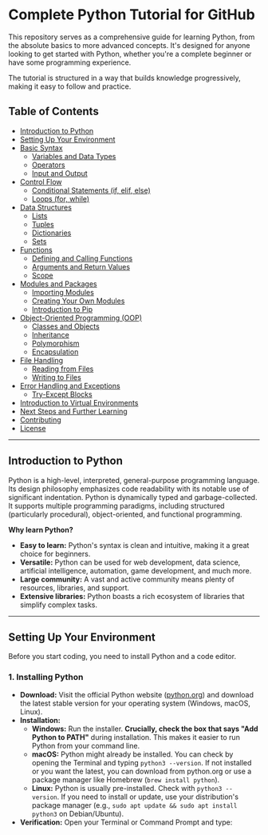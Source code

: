 # Complete Python Tutorial for GitHub

This repository serves as a comprehensive guide for learning Python, from the absolute basics to more advanced concepts. It's designed for anyone looking to get started with Python, whether you're a complete beginner or have some programming experience.

The tutorial is structured in a way that builds knowledge progressively, making it easy to follow and practice.

## Table of Contents

* [Introduction to Python](#introduction-to-python)
* [Setting Up Your Environment](#setting-up-your-environment)
* [Basic Syntax](#basic-syntax)
    * [Variables and Data Types](#variables-and-data-types)
    * [Operators](#operators)
    * [Input and Output](#input-and-output)
* [Control Flow](#control-flow)
    * [Conditional Statements (if, elif, else)](#conditional-statements-if-elif-else)
    * [Loops (for, while)](#loops-for-while)
* [Data Structures](#data-structures)
    * [Lists](#lists)
    * [Tuples](#tuples)
    * [Dictionaries](#dictionaries)
    * [Sets](#sets)
* [Functions](#functions)
    * [Defining and Calling Functions](#defining-and-calling-functions)
    * [Arguments and Return Values](#arguments-and-return-values)
    * [Scope](#scope)
* [Modules and Packages](#modules-and-packages)
    * [Importing Modules](#importing-modules)
    * [Creating Your Own Modules](#creating-your-own-modules)
    * [Introduction to Pip](#introduction-to-pip)
* [Object-Oriented Programming (OOP)](#object-oriented-programming-oop)
    * [Classes and Objects](#classes-and-objects)
    * [Inheritance](#inheritance)
    * [Polymorphism](#polymorphism)
    * [Encapsulation](#encapsulation)
* [File Handling](#file-handling)
    * [Reading from Files](#reading-from-files)
    * [Writing to Files](#writing-to-files)
* [Error Handling and Exceptions](#error-handling-and-exceptions)
    * [Try-Except Blocks](#try-except-blocks)
* [Introduction to Virtual Environments](#introduction-to-virtual-environments)
* [Next Steps and Further Learning](#next-steps-and-further-learning)
* [Contributing](#contributing)
* [License](#license)

---

## Introduction to Python

Python is a high-level, interpreted, general-purpose programming language. Its design philosophy emphasizes code readability with its notable use of significant indentation. Python is dynamically typed and garbage-collected. It supports multiple programming paradigms, including structured (particularly procedural), object-oriented, and functional programming.

**Why learn Python?**

*   **Easy to learn:** Python's syntax is clean and intuitive, making it a great choice for beginners.
*   **Versatile:** Python can be used for web development, data science, artificial intelligence, automation, game development, and much more.
*   **Large community:** A vast and active community means plenty of resources, libraries, and support.
*   **Extensive libraries:** Python boasts a rich ecosystem of libraries that simplify complex tasks.

---

## Setting Up Your Environment

Before you start coding, you need to install Python and a code editor.

### 1. Installing Python

*   **Download:** Visit the official Python website ([python.org](https://www.python.org/downloads/)) and download the latest stable version for your operating system (Windows, macOS, Linux).
*   **Installation:**
    *   **Windows:** Run the installer. **Crucially, check the box that says "Add Python to PATH"** during installation. This makes it easier to run Python from your command line.
    *   **macOS:** Python might already be installed. You can check by opening the Terminal and typing `python3 --version`. If not installed or you want the latest, you can download from python.org or use a package manager like Homebrew (`brew install python`).
    *   **Linux:** Python is usually pre-installed. Check with `python3 --version`. If you need to install or update, use your distribution's package manager (e.g., `sudo apt update && sudo apt install python3` on Debian/Ubuntu).
*   **Verification:** Open your Terminal or Command Prompt and type:
    
